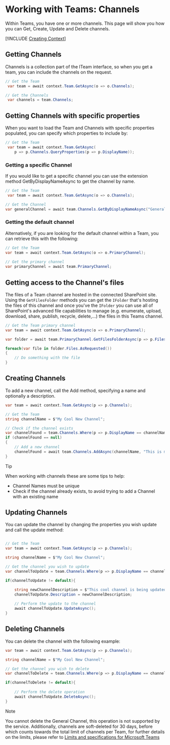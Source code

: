 # Working with Teams: Channels

Within Teams, you have one or more channels. This page will show you how you can Get, Create, Update and Delete channels.

[!INCLUDE [Creating Context](fragments/creating-context.md)]

## Getting Channels

Channels is a collection part of the ITeam interface, so when you get a team, you can include the channels on the request. 

```csharp
// Get the Team
 var team = await context.Team.GetAsync(o => o.Channels);

// Get the Channels
 var channels = team.Channels;
```

## Getting Channels with specific properties

When you want to load the Team and Channels with specific properties populated, you can specify which properties to include by:

```csharp
// Get the Team
 var team = await context.Team.GetAsync(
    p => p.Channels.QueryProperties(p => p.DisplayName));
```

### Getting a specific Channel

If you would like to get a specific channel you can use the extension method GetByDisplayNameAsync to get the channel by name.

```csharp
// Get the Team
 var team = await context.Team.GetAsync(o => o.Channels);

// Get the Channel 
var generalChannel = await team.Channels.GetByDisplayNameAsync("General");
```

### Getting the default channel

Alternatively, if you are looking for the default channel within a Team, you can retrieve this with the following:

```csharp
// Get the Team
var team = await context.Team.GetAsync(o => o.PrimaryChannel);
 
// Get the primary channel
var primaryChannel = await team.PrimaryChannel;
```

## Getting access to the Channel's files

The files of a Team channel are hosted in the connected SharePoint site. Using the `GetFilesFolder` methods you can get the `IFolder` that's hosting the files of this channel and once you've the `IFolder` you can use all of SharePoint's advanced file capabilities to manage (e.g. enumerate, upload, download, share, publish, recycle, delete,...) the files in this Teams channel.

```csharp
// Get the Team primary channel
var team = await context.Team.GetAsync(o => o.PrimaryChannel);

var folder = await team.PrimaryChannel.GetFilesFolderAsync(p => p.Files);

foreach(var file in folder.Files.AsRequested())
{
    // Do something with the file
}
```

## Creating Channels

To add a new channel, call the Add method, specifying a name and optionally a description.

```csharp
var team = await context.Team.GetAsync(p => p.Channels);

// Get the Team
string channelName = $"My Cool New Channel";

// Check if the channel exists
var channelFound = team.Channels.Where(p => p.DisplayName == channelName).FirstOrDefault();
if (channelFound == null)
{
    // Add a new channel
    channelFound = await team.Channels.AddAsync(channelName, "This is my cool new Channel, check this out!");
}
```

> [!TIP]
> When working with channels these are some tips to help:
> * Channel Names must be unique
> * Check if the channel already exists, to avoid trying to add a Channel with an existing name


## Updating Channels

You can update the channel by changing the properties you wish update and call the update method:

```csharp

// Get the Team
var team = await context.Team.GetAsync(p => p.Channels);

string channelName = $"My Cool New Channel";

// Get the channel you wish to update
var channelToUpdate = team.Channels.Where(p => p.DisplayName == channelName).FirstOrDefault();

if(channelToUpdate != default){

    string newChannelDescription = $"This cool channel is being updated!";
    channelToUpdate.Description = newChannelDescription;
    
    // Perform the update to the channel    
    await channelToUpdate.UpdateAsync();
}
```

## Deleting Channels

You can delete the channel with the following example:

```csharp
var team = await context.Team.GetAsync(p => p.Channels);

string channelName = $"My Cool New Channel";

// Get the channel you wish to delete
var channelToDelete = team.Channels.Where(p => p.DisplayName == channelName).FirstOrDefault();

if(channelToDelete != default){
    
    // Perform the delete operation
    await channelToUpdate.DeleteAsync();
}
```

> [!Note]
> You cannot delete the General Channel, this operation is not supported by the service.
Additionally, channels are soft-deleted for 30 days, before which counts towards the total limit of channels per Team, for further details on the limits, please refer to [Limits and specifications for Microsoft Teams](https://docs.microsoft.com/en-us/microsoftteams/limits-specifications-teams)